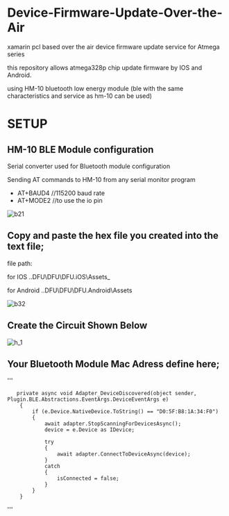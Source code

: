# Device-Firmware-Update-Over-the-Air

 xamarin pcl based over the air device firmware update service for Atmega series
 
 this repository allows atmega328p chip update firmware by IOS and Android. 
 
 using HM-10 bluetooth low energy module (ble with the same characteristics and service as hm-10 can be used) 
# SETUP

## HM-10 BLE Module configuration

Serial converter used for Bluetooth module configuration

Sending AT commands to HM-10 from any serial monitor program

* AT+BAUD4 //115200 baud rate
* AT+MODE2 //to use the io pin

![b21](https://user-images.githubusercontent.com/18028933/39959839-7f2c1c96-5620-11e8-871d-9b9d4ff0f47b.png)




## Copy and paste the hex file you created into the text file;

file path:

for IOS ..DFU\DFU\DFU.iOS\Assets_

for Android ..DFU\DFU\DFU.Android\Assets

![b32](https://user-images.githubusercontent.com/18028933/39961121-1ec424da-5638-11e8-9b58-26767f99f988.png)

## Create the Circuit Shown Below

![h_1](https://user-images.githubusercontent.com/18028933/39955746-1b2469e4-55dd-11e8-8578-43fef2bacea5.png)

## Your Bluetooth Module Mac Adress define here;

'''

       private async void Adapter_DeviceDiscovered(object sender, Plugin.BLE.Abstractions.EventArgs.DeviceEventArgs e)
        {
            if (e.Device.NativeDevice.ToString() == "D0:5F:B8:1A:34:F0")                            
            {
                await adapter.StopScanningForDevicesAsync();        
                device = e.Device as IDevice;
                                                  
                try
                {
                    await adapter.ConnectToDeviceAsync(device);      
                }
                catch
                {
                    isConnected = false;
                }
            }
        }
        
'''
